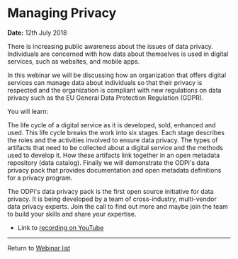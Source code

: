 <!-- SPDX-License-Identifier: Apache-2.0 -->
<!-- Copyright Contributors to the ODPi Egeria project 2020. -->

# Managing Privacy

**Date:** 12th July 2018

There is increasing public awareness about the issues of data privacy. Individuals are concerned with how data about themselves is used in digital services, such as websites, and mobile apps.

In this webinar we will be discussing how an organization that offers digital services can manage data about individuals so that their privacy is respected and the organization is compliant with new regulations on data privacy such as the EU General Data Protection Regulation (GDPR).

You will learn:

The life cycle of a digital service as it is developed, sold, enhanced and used. This life cycle breaks the work into six stages. Each stage describes the roles and the activities involved to ensure data privacy.
The types of artifacts that need to be collected about a digital service and the methods used to develop it.
How these artifacts link together in an open metadata repository (data catalog).
Finally we will demonstrate the ODPi's data privacy pack that provides documentation and open metadata definitions for a privacy program.

The ODPi's data privacy pack is the first open source initiative for data privacy. It is being developed by a team of cross-industry, multi-vendor data privacy experts. Join the call to find out more and maybe join the team to build your skills and share your expertise.

* Link to [recording on YouTube](https://www.youtube.com/watch?v=_SExbehT5nQ)

----
Return to [Webinar list](..)
